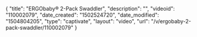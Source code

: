 {
    "title": "ERGObaby&reg; 2-Pack Swaddler",
    "description": "",
    "videoid": "110002079",
    "date_created": "1502524720",
    "date_modified": "1504804205",
    "type": "captivate",
    "layout": "video",
    "url": "\/v\/ergobaby-2-pack-swaddler\/110002079"
}